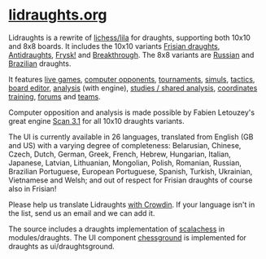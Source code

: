 [lidraughts.org](https://lidraughts.org)
==================================

Lidraughts is a rewrite of [lichess/lila](https://github.com/ornicar/lila/) for draughts, supporting both 10x10 and 8x8 boards. It includes the 10x10 variants [Frisian draughts](https://lidraughts.org/variant/frisian), [Antidraughts](https://lidraughts.org/variant/antidraughts), [Frysk!](https://lidraughts.org/variant/frysk) and [Breakthrough](https://lidraughts.org/variant/breakthrough). The 8x8 variants are [Russian](https://lidraughts.org/variant/russian) and [Brazilian](https://lidraughts.org/variant/brazilian) draughts.

It features [live games](https://lidraughts.org/?any#hook),
[computer opponents](https://lidraughts.org/setup/ai),
[tournaments](https://lidraughts.org/tournament),
[simuls](https://lidraughts.org/simul),
[tactics](https://lidraughts.org/training),
[board editor](https://lidraughts.org/editor),
[analysis](https://lidraughts.org/analysis) (with engine),
[studies / shared analysis](https://lidraughts.org/study),
[coordinates training](https://lidraughts.org/training/coordinate),
[forums](https://lidraughts.org/forum) and
[teams](https://lidraughts.org/team).

Computer opposition and analysis is made possible by Fabien Letouzey's great engine [Scan 3.1](https://github.com/rhalbersma/scan) for all 10x10 draughts variants.

The UI is currently available in 26 languages, translated from English (GB and US) with a varying degree of completeness: Belarusian, Chinese, Czech, Dutch, German, Greek, French, Hebrew, Hungarian, Italian, Japanese, Latvian, Lithuanian, Mongolian, Polish, Romanian, Russian, Brazilian Portuguese, European Portuguese, Spanish, Turkish, Ukrainian, Vietnamese and Welsh; and out of respect for Frisian draughts of course also in Frisian!

Please help us translate Lidraughts [with Crowdin](https://crowdin.com/project/lidraughts). If your language isn't in the list, send us an email and we can add it.

The source includes a draughts implementation of [scalachess](https://github.com/ornicar/scalachess/) in modules/draughts. The UI component [chessground](https://github.com/ornicar/chessground) is implemented for draughts as ui/draughtsground.

